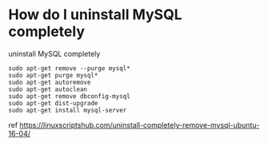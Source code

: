 # How do I uninstall MySQL completely
uninstall MySQL completely

```
sudo apt-get remove --purge mysql*
sudo apt-get purge mysql*
sudo apt-get autoremove
sudo apt-get autoclean
sudo apt-get remove dbconfig-mysql
sudo apt-get dist-upgrade
sudo apt-get install mysql-server

```

ref https://linuxscriptshub.com/uninstall-completely-remove-mysql-ubuntu-16-04/
